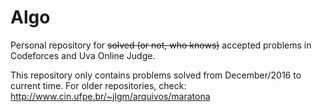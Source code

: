 # Algo

Personal repository for ~~solved (or not, who knows)~~ accepted problems in Codeforces and Uva Online Judge.

This repository only contains problems solved from December/2016 to current time. For older repositories, check: http://www.cin.ufpe.br/~jlgm/arquivos/maratona
